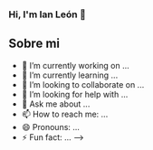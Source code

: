 ### Hi, I'm Ian León 👋

<!--
**Ian-beff/Ian-beff** is a ✨ _special_ ✨ repository because its `README.md` (this file) appears on your GitHub profile.<!-->

## Sobre mi

- 🔭 I’m currently working on ...
- 🌱 I’m currently learning ...
- 👯 I’m looking to collaborate on ...
- 🤔 I’m looking for help with ...
- 💬 Ask me about ...
- 📫 How to reach me: ...
- 😄 Pronouns: ...
- ⚡ Fun fact: ...
-->
